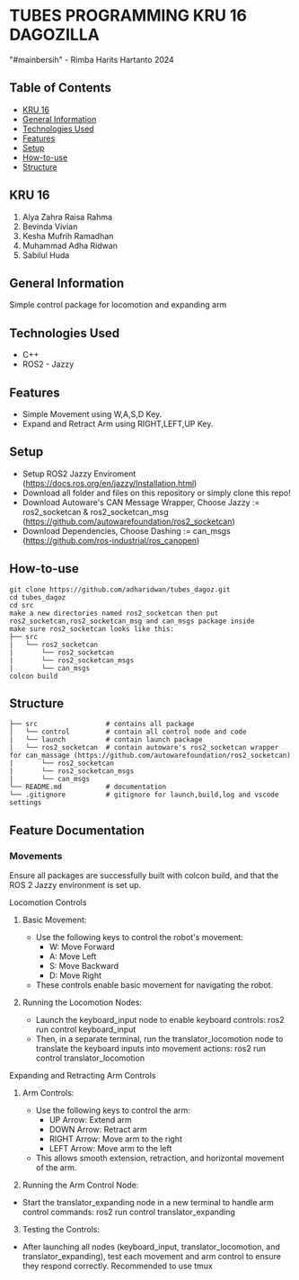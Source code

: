 # TUBES PROGRAMMING KRU 16 DAGOZILLA

"#mainbersih" - Rimba Harits Hartanto 2024

## Table of Contents

- [KRU 16](#kru-16)
- [General Information](#general-information)
- [Technologies Used](#technologies-used)
- [Features](#features)
- [Setup](#setup)
- [How-to-use](#how-to-use)
- [Structure](#structure)

## KRU 16

1. Alya Zahra Raisa Rahma
2. Bevinda Vivian
3. Kesha Mufrih Ramadhan
4. Muhammad Adha Ridwan
5. Sabilul Huda 

## General Information

Simple control package for locomotion and expanding arm 

## Technologies Used

- C++
- ROS2 - Jazzy

## Features

- Simple Movement using  W,A,S,D Key.
- Expand and Retract Arm using RIGHT,LEFT,UP Key.

## Setup

- Setup ROS2 Jazzy Enviroment (https://docs.ros.org/en/jazzy/Installation.html)
- Download all folder and files on this repository or simply clone this repo!
- Download Autoware's CAN Message Wrapper, Choose Jazzy := ros2_socketcan & ros2_socketcan_msg (https://github.com/autowarefoundation/ros2_socketcan)
- Download Dependencies, Choose Dashing := can_msgs (https://github.com/ros-industrial/ros_canopen)

## How-to-use

    git clone https://github.com/adharidwan/tubes_dagoz.git
    cd tubes_dagoz
    cd src
    make a new directories named ros2_socketcan then put ros2_socketcan,ros2_socketcan_msg and can_msgs package inside
    make sure ros2_socketcan looks like this:
    ├── src              
    |   └── ros2_socketcan  
    |       └── ros2_socketcan
    |       └── ros2_socketcan_msgs
    |       └── can_msgs
    colcon build

## Structure

```
├── src                 # contains all package
│   └── control         # contain all control node and code    
|   └── launch          # contain launch package 
|   └── ros2_socketcan  # contain autoware's ros2_socketcan wrapper for can_massage (https://github.com/autowarefoundation/ros2_socketcan)
|       └── ros2_socketcan
|       └── ros2_socketcan_msgs
|       └── can_msgs
└── README.md           # documentation
└── .gitignore          # gitignore for launch,build,log and vscode settings
```

## Feature Documentation

### Movements

Ensure all packages are successfully built with colcon build, and that the ROS 2 Jazzy environment is set up.

Locomotion Controls
 1. Basic Movement:

    - Use the following keys to control the robot's movement:
      - W: Move Forward
      - A: Move Left
      - S: Move Backward
      - D: Move Right
    - These controls enable basic movement for navigating the robot.
    
2. Running the Locomotion Nodes:
    - Launch the keyboard_input node to enable keyboard controls:
        ros2 run control keyboard_input
    - Then, in a separate terminal, run the translator_locomotion node to translate the keyboard inputs         into movement actions:
        ros2 run control translator_locomotion
   
Expanding and Retracting Arm Controls
1. Arm Controls:

    - Use the following keys to control the arm:
      - UP Arrow: Extend arm
      - DOWN Arrow: Retract arm
      - RIGHT Arrow: Move arm to the right
      - LEFT Arrow: Move arm to the left
    - This allows smooth extension, retraction, and horizontal movement of the arm.

2. Running the Arm Control Node:

- Start the translator_expanding node in a new terminal to handle arm control commands:
      ros2 run control translator_expanding
  
3. Testing the Controls:

- After launching all nodes (keyboard_input, translator_locomotion, and translator_expanding), test each movement and arm control to ensure they respond correctly. Recommended to use tmux

